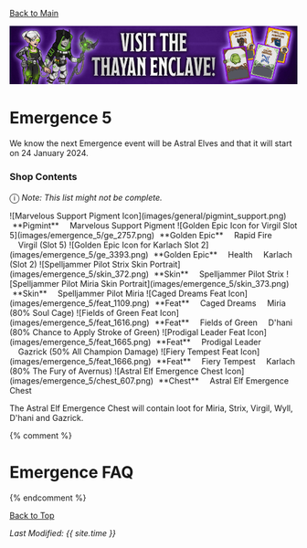 [Back to Main](index.md)

![Emergence 5 Banner](images/emergence_5/banner.png)

# Emergence 5

We know the next Emergence event will be Astral Elves and that it will start on 24 January 2024.

### Shop Contents

<span style="font-size:1.2em;">ⓘ</span> *Note: This list might not be complete.*

<span class="emergenceShopTableRow">
    <span class="emergenceShopTableItem">
        <span class="emergenceShopTableIcon">
            ![Marvelous Support Pigment Icon](images/general/pigmint_support.png)
        </span>
        <span class="emergenceShopTableTextColumn">
            <span style="margin-left:5px">**Pigmint**</span>
            <span style="margin-left:15px">Marvelous Support Pigment</span>
        </span>
    </span>
    <span class="emergenceShopTableItem">
        <span class="emergenceShopTableIcon">
            ![Golden Epic Icon for Virgil Slot 5](images/emergence_5/ge_2757.png)
        </span>
        <span class="emergenceShopTableTextColumn">
            <span style="margin-left:5px">**Golden Epic**</span>
            <span style="margin-left:15px">Rapid Fire</span>
            <span style="margin-left:15px">Virgil (Slot 5)</span>
        </span>
    </span>
    <span class="emergenceShopTableItem">
        <span class="emergenceShopTableIcon">
            ![Golden Epic Icon for Karlach Slot 2](images/emergence_5/ge_3393.png)
        </span>
        <span class="emergenceShopTableTextColumn">
            <span style="margin-left:5px">**Golden Epic**</span>
            <span style="margin-left:15px">Health</span>
            <span style="margin-left:15px">Karlach (Slot 2)</span>
        </span>
    </span>
    <span class="emergenceShopTableItem">
        <span class="emergenceShopTableIcon">
            ![Spelljammer Pilot Strix Skin Portrait](images/emergence_5/skin_372.png)
        </span>
        <span class="emergenceShopTableTextColumn">
            <span style="margin-left:5px">**Skin**</span>
            <span style="margin-left:15px">Spelljammer Pilot Strix</span>
        </span>
    </span>
    <span class="emergenceShopTableItem">
        <span class="emergenceShopTableIcon">
            ![Spelljammer Pilot Miria Skin Portrait](images/emergence_5/skin_373.png)
        </span>
        <span class="emergenceShopTableTextColumn">
            <span style="margin-left:5px">**Skin**</span>
            <span style="margin-left:15px">Spelljammer Pilot Miria</span>
        </span>
    </span>
    <span class="emergenceShopTableItem">
        <span class="emergenceShopTableIcon">
            <span class="emergenceShopFeatIcon4">![Caged Dreams Feat Icon](images/emergence_5/feat_1109.png)</span>
        </span>
        <span class="emergenceShopTableTextColumn">
            <span style="margin-left:5px">**Feat**</span>
            <span style="margin-left:15px">Caged Dreams</span>
            <span style="margin-left:15px">Miria (80% Soul Cage)</span>
        </span>
    </span>
    <span class="emergenceShopTableItem">
        <span class="emergenceShopTableIcon">
            <span class="emergenceShopFeatIcon4">![Fields of Green Feat Icon](images/emergence_5/feat_1616.png)</span>
        </span>
        <span class="emergenceShopTableTextColumn">
            <span style="margin-left:5px">**Feat**</span>
            <span style="margin-left:15px">Fields of Green</span>
            <span style="margin-left:15px">D'hani (80% Chance to Apply Stroke of Green)</span>
        </span>
    </span>
    <span class="emergenceShopTableItem">
        <span class="emergenceShopTableIcon">
            <span class="emergenceShopFeatIcon4">![Prodigal Leader Feat Icon](images/emergence_5/feat_1665.png)</span>
        </span>
        <span class="emergenceShopTableTextColumn">
            <span style="margin-left:5px">**Feat**</span>
            <span style="margin-left:15px">Prodigal Leader</span>
            <span style="margin-left:15px">Gazrick (50% All Champion Damage)</span>
        </span>
    </span>
    <span class="emergenceShopTableItem">
        <span class="emergenceShopTableIcon">
            <span class="emergenceShopFeatIcon4">![Fiery Tempest Feat Icon](images/emergence_5/feat_1666.png)</span>
        </span>
        <span class="emergenceShopTableTextColumn">
            <span style="margin-left:5px">**Feat**</span>
            <span style="margin-left:15px">Fiery Tempest</span>
            <span style="margin-left:15px">Karlach (80% The Fury of Avernus)</span>
        </span>
    </span>
    <span class="emergenceShopTableItem">
        <span class="emergenceShopTableIcon">
            ![Astral Elf Emergence Chest Icon](images/emergence_5/chest_607.png)
        </span>
        <span class="emergenceShopTableTextColumn">
            <span style="margin-left:5px">**Chest**</span>
            <span style="margin-left:15px">Astral Elf Emergence Chest</span>
        </span>
    </span>
</span>

The Astral Elf Emergence Chest will contain loot for Miria, Strix, Virgil, Wyll, D'hani and Gazrick.

{% comment %}
# Emergence FAQ


{% endcomment %}

[Back to Top](#top)

*Last Modified: {{ site.time }}*